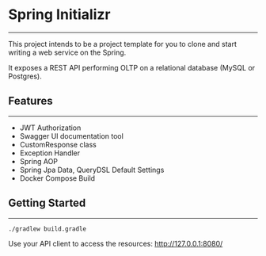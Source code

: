 # Spring Initializr

---
This project intends to be a project template for you to clone and start writing a web service on the Spring.

It exposes a REST API performing OLTP on a relational database (MySQL or Postgres).

## Features

---
- JWT Authorization
- Swagger UI documentation tool
- CustomResponse class
- Exception Handler
- Spring AOP
- Spring Jpa Data, QueryDSL Default Settings
- Docker Compose Build

## Getting Started

---
```shell
./gradlew build.gradle 
```

Use your API client to access the resources: http://127.0.0.1:8080/